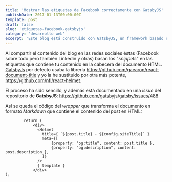 ```yaml
---
title: 'Mostrar las etiquetas de Facebook correctamente con GatsbyJS'
publishDate: 2017-01-13T00:00:00Z
template: post
draft: false
slug: 'etiquetas-facebook-gatsbyjs'
category: 'desarrollo web'
excerpt: 'Este blog está construido con GatsbyJS, un framework basado en ReactJS para producir sitios estáticos. Alojado en Github directamente su velocidad y eficiencia es brutal, pero ha habido que hacer algunos hackeos para que tuviera las mismas características que otro hecho con Jekyll u otro framework con una trayectoria mayor y una comunidad de usuarios produciendo plugins y complementos. Aquí explico como incluí las meta etiquetas de Facebook en cada post.'
---
```


Al compartir el contenido del blog en las redes sociales éstas (Facebook sobre todo pero también Linkedin y otras) basan los "_snippets_" en las etiquetas que contiene tu contenido en la cabecera del documento HTML. [GatsbyJs](https://github.com/gatsbyjs/gatsby) por defecto usaba la librería https://github.com/gaearon/react-document-title y yo la he sustituido por otra más potente, https://github.com/nfl/react-helmet.

El proceso ha sido sencillo, y además está documentado en una _issue_ del repositorio de **GatsbyJS**: https://github.com/gatsbyjs/gatsby/issues/488

Así se queda el código del _wrapper_ que transforma el documento en formato _Markdown_ que contiene el contenido del post en HTML:

```
        return (
            <div>
              <Helmet
                title={ `${post.title} - ${config.siteTitle}` }
                meta={[
                    {property: "og:title", content: post.title },
                    {property: "og:description", content: post.description },
                ]}
              />
              { template }
            </div>
);
```
